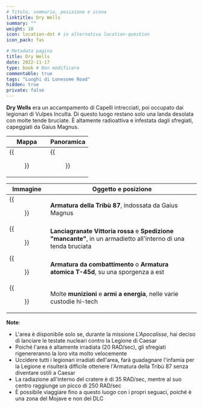 ```yaml
---
# Titolo, sommario, posizione e icona
linktitle: Dry Wells
summary: ""
weight: 10
icon: location-dot # in alternativa location-question
icon_pack: fas

# Metadata pagina
title: Dry Wells
date: 2022-11-17
type: book # Non modificare
commentable: true
tags: "Luoghi di Lonesome Road"
hidden: true
private: false
---
```


<div class="fnv">

**Dry Wells** era un accampamento di Capelli intrecciati, poi occupato dai legionari di Vulpes Inculta. Di questo luogo restano solo una landa desolata con molte tende bruciate. È altamente radioattiva e infestata dagli sfregiati, capeggiati da Gaius Magnus.

| Mappa | Panoramica |
| ----- | ---------- |
| {{<figure src="fnv/Dry_Wells_loc.webp">}}      |    {{<figure src="fnv/Dry_Wells.webp">}}        | 

| Immagine | Oggetto e posizione |
| -------- | ------------------- |
| {{<figure src="fnv/Gaius_Magnus.webp">}}         |  **Armatura della Tribù 87**, indossata da Gaius Magnus                   |
|  {{<figure src="fnv/Red_Victory_grenade_rifle_gun_case.webp">}}        |   **Lanciagranate Vittoria rossa** e **Spedizione "mancante"**, in un armadietto all'interno di una tenda bruciata                   |
|  {{<figure src="fnv/Dry_Wells_HT_gun_case1.webp">}}        |   **Armatura da combattimento** o **Armatura atomica T-45d**, su una sporgenza a est                  | 
| {{<figure src="fnv/Dry_Wells_HT_gun_cases.webp">}}         |  Molte **munizioni** e **armi a energia**, nelle varie custodie hi-tech                   |


**Note**:
- L'area è disponibile solo se, durante la missione _L'Apocalisse_, hai deciso di lanciare le testate nucleari contro la Legione di Caesar
- Poiché l'area è altamente irradiata (20 RAD/sec), gli sfregiati rigenereranno la loro vita molto velocemente
- Uccidere tutti i legionari irradiati dell'area, farà guadagnare l'infamia per la Legione e risulterà difficile ottenere l'Armatura della Tribù 87 senza diventare ostili a Caesar
- La radiazione all'interno del cratere è di 35 RAD/sec, mentre al suo centro raggiunge un picco di 250 RAD/sec
- È possibile viaggiare fino a questo luogo con i propri seguaci, poiché è una zona del Mojave e non del DLC

</div>


